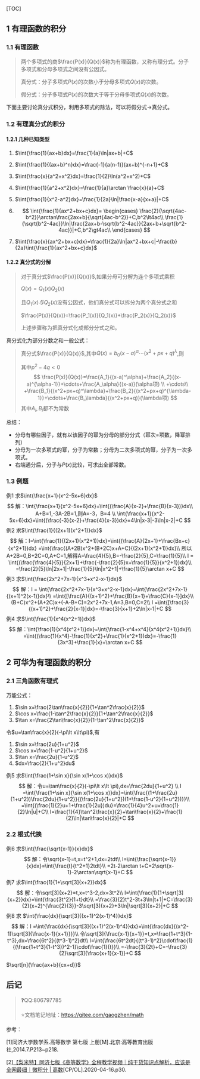[TOC]

## 1 有理函数的积分

### 1.1 有理函数

> 两个多项式的商$\frac{P(x)}{Q(x)}$称为有理函数，又称有理分式。分子多项式和分母多项式之间没有公因式。
>
> 真分式：分子多项式$P(x)$的次数小于分母多项式$Q(x)$的次数。
>
> 假分式：分子多项式$P(x)$的次数大于等于分母多项式$Q(x)$的次数。

下面主要讨论真分式积分，利用多项式的除法，可以将假分式->真分式。



### 1.2 有理真分式的积分

#### 1.2.1 几种已知类型

1. $\int{\frac{1}{ax+b}dx}=\frac{1}{a}\ln|ax+b|+C$

2. $\int{\frac{1}{(ax+b)^n}dx}=\frac{-1}{a(n-1)}(ax+b)^{-n+1}+C$

3. $\int{\frac{x}{a^2+x^2}dx}=\frac{1}{2}\ln(a^2+x^2)+C$

4. $\int{\frac{1}{a^2+x^2}dx}=\frac{1}{a}\arctan \frac{x}{a}+C$

5. $\int{\frac{1}{x^2-a^2}dx}=\frac{1}{2a}\ln|\frac{x-a}{x+a}|+C$

6. $$
    \int{\frac{1}{ax^2+bx+c}dx}=
    \begin{cases}
    \frac{2}{\sqrt{4ac-b^2}}\arctan\frac{2ax+b}{\sqrt{4ac-b^2}}+C,b^2\lt4ac\\
    \frac{1}{\sqrt{b^2-4ac}}\ln|\frac{2ax+b-\sqrt{b^2-4ac}}{2ax+b+\sqrt{b^2-4ac}}|+C,b^2\gt4ac\\
    \end{cases}
    $$

7. $\int{\frac{x}{ax^2+bx+c}dx}=\frac{1}{2a}\ln|ax^2+bx+c|-\frac{b}{2a}\int{\frac{1}{ax^2+bx+c}dx}$

#### 1.2.2 真分式的分解

> 对于真分式$\frac{P(x)}{Q(x)}$,如果分母可分解为连个多项式乘积
>
> $Q(x)=Q_1(x)Q_2(x)$
>
> 且$Q_1(x)与Q_2(x)$没有公因式，他们真分式可以拆分为两个真分式之和
>
> $\frac{P(x)}{Q(x)}=\frac{P_1(x)}{Q_1(x)}+\frac{P_2(x)}{Q_2(x)}$
>
> 上述步骤称为把真分式化成部分分式之和。

真分式化为部分分数之和一般公式：

> 真分式$\frac{P(x)}{Q(x)}$,其中$Q(x)=b_0(x-a)^\alpha\cdots(x^2+px+q)^\lambda$,则
>
> 其中$p^2-4q\lt0$
> $$
> \frac{P(x)}{Q(x)}=\frac{A_1}{(x-a)^\alpha}+\frac{A_2}{(x-a)^{\alpha-1}}+\cdots+\frac{A_\alpha}{(x-a)}(\alpha项) \\
> +\cdots\\
> +\frac{B_1}{(x^2+px+q)^\lambda}+\frac{B_2}{(x^2+px+q)^{\lambda-1}}+\cdots+\frac{B_\lambda}{(x^2+px+q)}(\lambda项)
> $$
> 其中$A_i,B_i$都不为常数

总结：

+ 分母有哪些因子，就有以该因子的幂为分母的部分分式（幂次=项数，降幂排列）
+ 分母为一次多项式的幂，分子为常数；分母为二次多项式的幂，分子为一次多项式。
+ 右端通分后，分子与$P(x)$比较，可求出全部常数。

### 1.3 例题

例1 求$\int{\frac{x+1}{x^2-5x+6}dx}$
$$
解：\int{\frac{x+1}{x^2-5x+6}dx}=\int{(\frac{A}{x-2}+\frac{B}{x-3})}dx\\
A+B=1,-3A-2B=1,则A=-3，B=4 \\
\int{\frac{x+1}{x^2-5x+6}dx}=\int{(\frac{-3}{x-2}+\frac{4}{x-3})dx}=4\ln|x-3|-3\ln|x-2|+C
$$
例2 求$\int{\frac{1}{(2x+1)(x^2+1)}dx}$
$$
解：I=\int{\frac{1}{(2x+1)(x^2+1)}dx}=\int{(\frac{A}{2x+1}+\frac{Bx+c}{x^2+1})dx}
=\int{\frac{(A+2B)x^2+(B+2C)x+A+C}{(2x+1)(x^2+1)}dx}\\
所以A+2B=0,B+2C=0,A+C=1,解得A=\frac{4}{5},B=-\frac{2}{5},C=\frac{1}{5}\\
I = \int{(\frac{\frac{4}{5}}{2x+1}+\frac{-\frac{2}{5}x+\frac{1}{5}}{x^2+1})dx}\\
=\frac{2}{5}\ln|2x+1|-\frac{1}{5}\ln|x^2+1|+\frac{1}{5}\arctan x+C
$$
例3 求$\int{\frac{2x^2+7x-1}{x^3+x^2-x-1}dx}$
$$
解：I = \int{\frac{2x^2+7x-1}{x^3+x^2-x-1}dx}=\int{\frac{2x^2+7x-1}{(x+1)^2(x-1)}dx}\\
=\int{[\frac{A}{(x+1)^2}+\frac{B}{x+1}+\frac{C}{x-1}]dx}\\
(B+C)x^2+(A+2C)x+(-A-B+C)=2x^2+7x-1,A=3,B=0,C=2\\
I =\int{[\frac{3}{(x+1)^2}+\frac{2}{x-1}]dx}=-\frac{3}{x+1}+2\ln|x-1|+C
$$
例4 求$\int{\frac{1}{x^4(x^2+1)}dx}$
$$
解：\int{\frac{1}{x^4(x^2+1)}dx}=\int{\frac{1-x^4+x^4}{x^4(x^2+1)}dx}\\
=\int{(\frac{1}{x^4}-\frac{1}{x^2}+\frac{1}{x^2+1})dx}=-\frac{1}{3x^3}+\frac{1}{x}+\arctan x+C
$$


## 2 可华为有理函数的积分

### 2.1 三角函数有理式

万能公式：

1. $\sin x=\frac{2\tan\frac{x}{2}}{1+\tan^2\frac{x}{2}}$
2. $\cos x=\frac{1-\tan^2\frac{x}{2}}{1+\tan^2\frac{x}{2}}$
3. $\tan x=\frac{2\tan\frac{x}{2}}{1-\tan^2\frac{x}{2}}$

令$u=\tan\frac{x}{2}(-\pi\lt x\lt\pi)$,有

1. $\sin x=\frac{2u}{1+u^2}$
2. $\cos x=\frac{1-u^2}{1+u^2}$
3. $\tan x=\frac{2u}{1-u^2}$
4. $dx=\frac{2}{1+u^2}du$



例5 求$\int{\frac{1+\sin x}{\sin x(1+\cos x)}dx}$
$$
解：令u=\tan\frac{x}{2}(-\pi\lt x\lt \pi),dx=\frac{2du}{1+u^2} \\
I =\int{\frac{1+\sin x}{\sin x(1+\cos x)}dx}=\int{\frac{(1+\frac{2u}{1+u^2})\frac{2du}{1+u^2}}{(\frac{2u}{1+u^2})(1+\frac{1-u^2}{1+u^2})}}\\
=\int{(\frac{1}{2}u+1+\frac{1}{2u})du}=\frac{1}{4}u^2+u+\frac{1}{2}\ln|u|+C\\
I=\frac{1}{4}\tan^2\frac{x}{2}+\tan\frac{x}{2}+\frac{1}{2}\ln|\tan\frac{x}{2}|+C	
$$

### 2.2 根式代换

例6 求$\int{\frac{\sqrt{x-1}}{x}dx}$
$$
解：令\sqrt{x-1}=t,x=t^2+1,dx=2tdt\\
I=\int{\frac{\sqrt{x-1}}{x}dx}=\int{\frac{t}{t^2+1}2tdt}\\
=2t-2\arctan t+C=2\sqrt{x-1}-2\arctan\sqrt{x-1}+C
$$
例7 求$\int{\frac{1}{1+\sqrt[3]{x+2}}dx}$
$$
解：令\sqrt[3]{x+2}=t,x=t^3-2,dx=3t^2\\
I=\int{\frac{1}{1+\sqrt[3]{x+2}}dx}=\int{\frac{3t^2}{1+t}dt}\\
=\frac{3}{2}t^2-3t+3\ln|t+1|+C=\frac{3}{2}(x+2)^{\frac{2}{3}}-3\sqrt[3]{x+2}+3\ln|\sqrt[3]{x+2}|+C
$$
例8 求 $\int{\frac{dx}{\sqrt[3]{(x+1)^2(x-1)^4}}dx}$
$$
解：I =\int{\frac{dx}{\sqrt[3]{(x+1)^2(x-1)^4}}dx}=\int{\frac{dx}{(x^2-1)\sqrt[3]{\frac{x-1}{x+1}}}}\\
令\sqrt[3]{\frac{x-1}{x+1}}=t,x=\frac{1+t^3}{1-t^3},dx=\frac{6t^2}{(t^3-1)^2}dt\\
I=\int{\frac{6t^2dt}{(t^3-1)^2}\cdot\frac{1}{(\frac{1+t^3}{1-t^3})^2-1}\cdot\frac{1}{t}}\\
=-\frac{3}{2t}+C=-\frac{3}{2}\sqrt[3]{\frac{x+1}{x-1}}+C
$$

$\sqrt[n]{\frac{ax+b}{cx+d}}$

##  后记



> :question:QQ:806797785
>
> :star:文档笔记地址：https://gitee.com/gaogzhen/math

参考：

[1]同济大学数学系.高等数学 第七版 上册[M].北京:高等教育出版社,2014.7.P213~p218.

[2]<a href="https://www.bilibili.com/video/BV1864y1T7Ks">【梨米特】同济七版《高等数学》全程教学视频｜纯干货知识点解析，应该是全网最细｜微积分 | 高数</a>[CP/OL].2020-04-16.p30.
